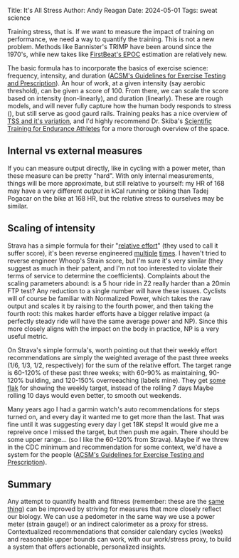 Title: It's All Stress
Author: Andy Reagan
Date: 2024-05-01
Tags: sweat science

Training stress, that is. 
If we want to measure the impact of training on performance,
we need a way to quantify the training.
This is not a new problem.
Methods like Bannister's TRIMP have been around since the 1970's,
while new takes like [FirstBeat's EPOC](https://www.researchgate.net/profile/Elisabet-Borsheim/publication/9025532_Effect_of_Exercise_Intensity_Duration_and_Mode_on_Post-Exercise_Oxygen_Consumption/links/09e41510bf1c033340000000/Effect-of-Exercise-Intensity-Duration-and-Mode-on-Post-Exercise-Oxygen-Consumption.pdf) estimation are relatively new.

The basic formula has to incorporate the basics of exercise science: frequency, intensity, and duration ([ACSM's Guidelines for Exercise Testing and Prescription](https://a.co/d/0iazKMj)).
An hour of work, at a given intensity (say aerobic threshold), can be given a score of 100.
From there, we can scale the score based on intensity (non-linearly), and duration (linearly).
These are rough models, and will never fully capture how the human body responds to stress (),
but still serve as good gaurd rails.
Training peaks has a nice overview of [TSS and it's variation](https://help.trainingpeaks.com/hc/en-us/articles/204071944-Training-Stress-Scores-TSS-Explained),
and I'd highly recommend Dr. Skiba's [Scientific Training for Endurance Athletes](https://a.co/d/5jrUdaE) for a more thorough overview of the space.

## Internal vs external measures

If you can measure output directly, like in cycling with a power meter, than these measure can be pretty "hard".
With only internal measurements, things will be more approximate, but still relative to yourself: 
my HR of 168 may have a very different _output_ in kCal running or biking than Tadej Pogacar on the bike at 168 HR,
but the relative stress to ourselves may be similar.

## Scaling of intensity

Strava has a simple formula for their "[relative effort](https://support.strava.com/hc/en-us/articles/360000197364-Relative-Effort)" (they used to call it suffer score),
it's been reverse engineered [multiple](https://www.alessandroaime.com/2017/03/03/reverse-engineering-the-strava-suffer-score-algorithm) [times](https://djconnel.blogspot.com/2011/08/strava-suffer-score-decoded.html).
I haven't tried to reverse engineer Whoop's Strain score,
but I'm sure it's very similar 
(they suggest as much in their patent, and I'm not too interested to violate their terms of service to determine the coefficients).
Complaints about the scaling parameters abound: is a 5 hour ride in Z2 really harder than a 20min FTP test?
Any reduction to a single number will have these issues.
Cyclists will of course be familiar with Normalized Power,
which takes the raw output and scales it by raising to the fourth power, and then taking the fourth root:
this makes harder efforts have a bigger relative impact (a perfectly steady ride will have the same average power and NP).
Since this more closely aligns with the impact on the body in practice, NP is a very useful metric.

On Strava's simple formula's, 
worth pointing out that their weekly effort recommendations are simply the weighted average of the past three weeks
(1/6, 1/3, 1/2, respectively) for the sum of the relative effort.
The target range is 60-120% of these past three weeks; with 60-90% as maintaining, 90-120% building, and 120-150% overreeaching (labels mine).
They get [some flak](https://communityhub.strava.com/t5/ideas/display-weekly-relative-effort-score-based-on-last-7-days/idi-p/8958) for showing the weekly target, instead of the rolling 7 days 
Maybe rolling 10 days would even better, to smooth out weekends.

Many years ago I had a garmin watch's auto recommendations for steps turned on, and every day it wanted me to get more than the last.
That was fine until it was suggesting every day I get 18K steps!
It would give me a repreive once I missed the target, 
but then push me again.
There should be some upper range... (so I like the 60-120% from Strava).
Maybe if we threw in the CDC minimum and recommendation for some context,
we'd have a system for the people ([ACSM's Guidelines for Exercise Testing and Prescription](https://a.co/d/0iazKMj)).

## Summary

Any attempt to quantify health and fitness (remember: these are the [same thing](https://library.crossfit.com/free/pdf/CFJ-trial.pdf))
can be improved by striving for measures that more closely reflect our biology.
We can use a pedometer in the same way we use a power meter (strain gauge!) or an indirect calorimeter
as a proxy for stress.
Contextualized recommendations that consider calendary cycles (weeks) 
and reasonable upper bounds can work,
with our work/stress proxy,
to build a system that offers actionable, personalized insights.
